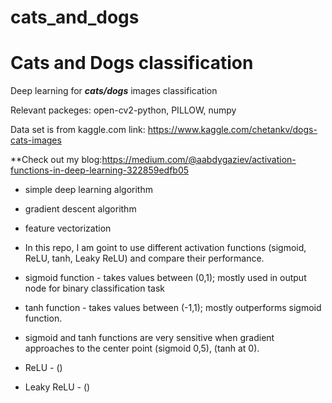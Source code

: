 # cats_and_dogs
# Cats and Dogs classification

Deep learning for ***cats/dogs*** images classification

Relevant packeges: open-cv2-python, PILLOW, numpy

Data set is from kaggle.com
link: https://www.kaggle.com/chetankv/dogs-cats-images

**Check out my blog:https://medium.com/@aabdygaziev/activation-functions-in-deep-learning-322859edfb05

* simple deep learning algorithm
* gradient descent algorithm
* feature vectorization



* In this repo, I am goint to use different activation functions (sigmoid, ReLU, tanh, Leaky ReLU) and compare their performance.

* sigmoid function - takes values between (0,1); mostly used in output node for binary classification task 
* tanh function - takes values between (-1,1); mostly outperforms sigmoid function.

* sigmoid and tanh functions are very sensitive when gradient approaches to the center point (sigmoid 0,5), (tanh at 0).
* ReLU - ()
* Leaky ReLU - ()

